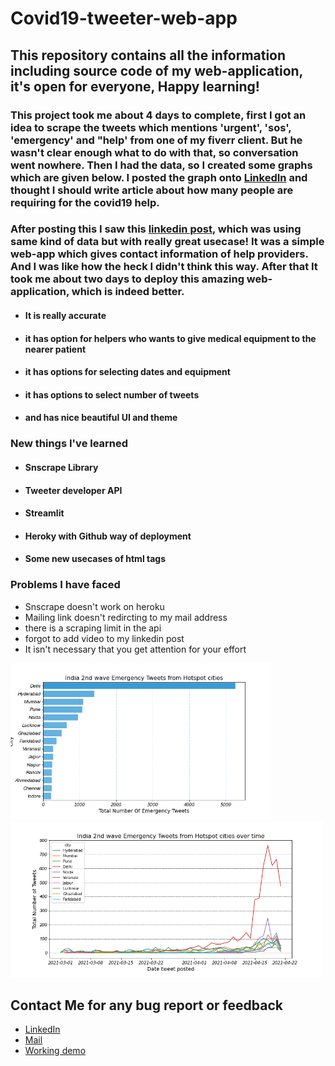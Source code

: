 # Covid19-tweeter-web-app
## This repository contains all the information including source code of my web-application, it's open for everyone, Happy learning!

### This project took me about 4 days to complete, first I got an idea to scrape the tweets which mentions 'urgent', 'sos', 'emergency' and "help' from one of my fiverr client. But he wasn't clear enough what to do with that, so conversation went nowhere. Then I had the data, so I created some graphs which are given below. I posted the graph onto [LinkedIn](https://www.linkedin.com/posts/aditya-rajgor_datascience-stayhomestaysafe-indiafightscorona-activity-6790899052675379200-Sb5Z) and thought I should write article about how many people are requiring for the covid19 help.

### After posting this I saw this [linkedin post](https://www.linkedin.com/posts/sarthakrastogi_india-covid-oxygencylinder-ugcPost-6791260741539381248-U3DV), which was using same kind of data but with really great usecase! It was a simple web-app which gives contact information of help providers. And I was like how the heck I didn't think this way. After that It took me about two days to deploy this amazing web-application, which is indeed better. 

- #### It is really accurate
- #### it has option for helpers who wants to give medical equipment to the nearer patient
- #### it has options for selecting dates and equipment
- #### it has options to select number of tweets 
- #### and has nice beautiful UI and theme

### New things I've learned
- #### Snscrape Library
- #### Tweeter developer API
- #### Streamlit
- #### Heroky with Github way of deployment
- #### Some new usecases of html tags

### Problems I have faced
- Snscrape doesn't work on heroku
- Mailing link doesn't redircting to my mail address 
- there is a scraping limit in the api
- forgot to add video to my linkedin post
- It isn't necessary that you get attention for your effort

<img src='city_2nd_wave_counts.png' height=250> <img src='city_over_time.png' height=250>

## Contact Me for any bug report or feedback
- [LinkedIn](https://www.linkedin.com/in/aditya-rajgor/)
- <a href = "mailto:adityarajgor88@gmail.com?subject=Feedback regarding web-app&body=Thanks for considering,...">Mail</a>
- [Working demo](https://www.loom.com/share/3c2d3eda08d04f7c9c9bfae0ab1bdf08)
